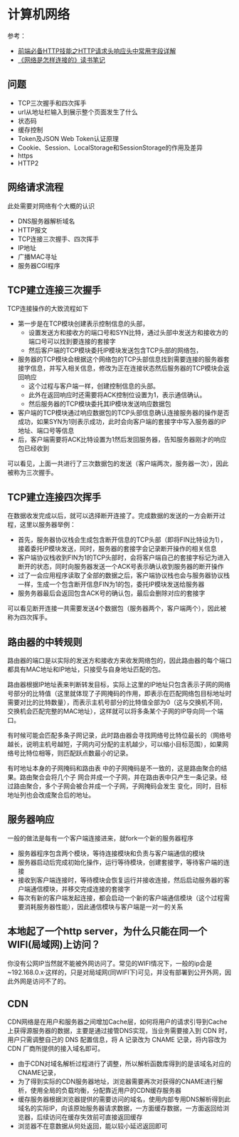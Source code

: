 计算机网络
===
参考：
* [前端必备HTTP技能之HTTP请求头响应头中常用字段详解](http://www.jianshu.com/p/6e86903d74f7)
* [《网络是怎样连接的》读书笔记](http://www.shymean.com/article/%E3%80%8A%E7%BD%91%E7%BB%9C%E6%98%AF%E6%80%8E%E6%A0%B7%E8%BF%9E%E6%8E%A5%E7%9A%84%E3%80%8B%E8%AF%BB%E4%B9%A6%E7%AC%94%E8%AE%B0)

## 问题
* TCP三次握手和四次挥手
* url从地址栏输入到展示整个页面发生了什么
* 状态码
* 缓存控制
* Token及JSON Web Token认证原理
* Cookie、Session、LocalStorage和SessionStorage的作用及差异
* https
* HTTP2

## 网络请求流程
此处需要对网络有个大概的认识
* DNS服务器解析域名
* HTTP报文
* TCP连接三次握手、四次挥手
* IP地址
* 广播MAC寻址
* 服务器CGI程序

## TCP建立连接三次握手
TCP连接操作的大致流程如下
* 第一步是在TCP模块创建表示控制信息的头部，
    * 设置发送方和接收方的端口号和SYN比特，通过头部中发送方和接收方的端口号可以找到要连接的套接字
    * 然后客户端的TCP模块委托IP模块发送包含TCP头部的网络包，
* 服务器的TCP模块会根据这个网络包的TCP头部信息找到需要连接的服务器套接字信息，并写入相关信息，修改为正在连接状态然后服务器的TCP模块会返回响应
    * 这个过程与客户端一样，创建控制信息的头部。
    * 此外在返回响应时还需要将ACK控制位设置为1，表示通信确认。
    * 然后服务器的TCP模块委托其IP模块发送响应数据包
* 客户端的TCP模块通过响应数据包的TCP头部信息确认连接服务器的操作是否成功，如果SYN为1则表示成功，此时会向客户端的套接字中写入服务器的IP地址、端口号等信息
* 后，客户端需要将ACK比特设置为1然后发回服务器，告知服务器刚才的响应包已经收到

可以看见，上面一共进行了三次数据包的发送（客户端两次，服务器一次），因此被称为三次握手。

## TCP建立连接四次挥手
在数据收发完成以后，就可以选择断开连接了。完成数据的发送的一方会断开过程，这里以服务器举例：
* 首先，服务器协议栈会生成包含断开信息的TCP头部（即将FIN比特设为1），接着委托IP模块发送，同时，服务器的套接字会记录断开操作的相关信息
* 客户端协议栈收到FIN为1的TCP头部时，会将客户端自己的套接字标记为进入断开的状态，同时向服务器发送一个ACK号表示确认收到服务器的断开操作
* 过了一会应用程序读取了全部的数据之后，客户端协议栈也会与服务器协议栈一样，生成一个包含断开信息FIN为1的包，委托IP模块发送给服务器
* 服务务器最后会返回包含ACK号的确认包，最后会删除对应的套接字

可以看见断开连接一共需要发送4个数据包（服务器两个，客户端两个），因此被称为四次挥手。

## 路由器的中转规则
路由器的端口是以实际的发送方和接收方来收发网络包的，因此路由器的每个端口都具有MAC地址和IP地址，只接受与自身地址匹配的包。

路由器根据IP地址表来判断转发目标，实际上这里的IP地址只包含表示子网的网络号部分的比特值（这里就体现了子网掩码的作用，即表示在匹配网络包目标地址时需要对比的比特数量），而表示主机号部分的比特值全部为0（这与交换机不同，交换机会匹配完整的MAC地址），这样就可以将多条某个子网的IP导向同一个端口。

有时候可能会匹配多条子网记录，此时路由器会寻找网络号比特位最长的（网络号越长，说明主机号越短，子网内可分配的主机越少，可以缩小目标范围），如果网络号比特位相等，则匹配跃点数最小的记录。

有时地址本身的子网掩码和路由表 中的子网掩码是不一致的，这是路由聚合的结果。路由聚合会将几个子 网合并成一个子网，并在路由表中只产生一条记录。经过路由聚合，多个子网会被合并成一个子网，子网掩码会发生 变化，同时，目标地址列也会改成聚合后的地址。

## 服务器响应
一般的做法是每有一个客户端连接进来，就fork一个新的服务器程序
* 服务器程序包含两个模块，等待连接模块和负责与客户端通信的模块
* 服务器启动后完成初始化操作，运行等待模块，创建套接字，等待客户端的连接
* 接收到客户端连接时，等待模块会恢复运行并接收连接，然后启动服务器的客户端通信模块，并移交完成连接的套接字
* 每次有新的客户端发起连接，都会启动一个新的客户端通信模块（这个过程需要消耗服务器性能），因此通信模块与客户端是一对一的关系

## 本地起了一个http server，为什么只能在同一个WIFI(局域网)上访问？
你没有公网IP当然就不能被外网访问了。常见的WIFI情况下，一般的ip会是~192.168.0.x·这样的，只是对局域网(同WIFI下)可见，并没有部署到公开外网，因此外网是访问不了的。


## CDN
CDN网络是在用户和服务器之间增加Cache层，如何将用户的请求引导到Cache上获得源服务器的数据，主要是通过接管DNS实现，当业务需要接入到 CDN 时，用户只需调整自己的 DNS 配置信息，将 A 记录改为 CNAME 记录，将内容改为 CDN 厂商所提供的接入域名即可。

* 由于CDN对域名解析过程进行了调整，所以解析函数库得到的是该域名对应的CNAME记录，
* 为了得到实际的CDN服务器地址，浏览器需要再次对获得的CNAME进行解析，使用全局的负载均衡，分配靠近用户的CDN缓存服务器
* 缓存服务器根据浏览器提供的需要访问的域名，使用内部专用DNS解析得到此域名的实际IP，向该原始服务器请求数据，一方面缓存数据，一方面返回给浏览器，后续访问在缓存失效前可直接返回缓存
* 浏览器不在意数据从何处返回，能以较小延迟返回即可